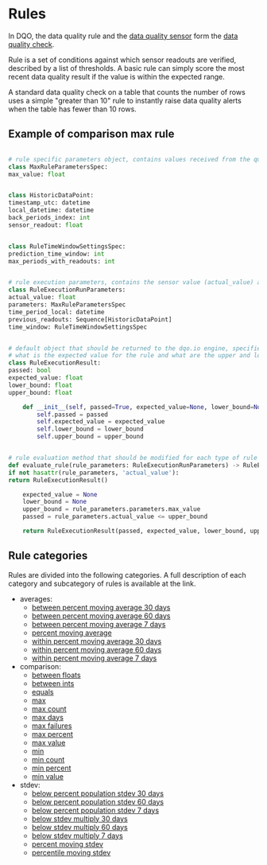 # Rules

In DQO, the data quality rule and the [data quality sensor](./sensors/sensors.md) form the [data quality check](./checks/index.md).

Rule is a set of conditions against which sensor readouts are verified, described by a list of thresholds.
A basic rule can simply score the most recent data quality result if the value is within the expected range. 

A standard data quality check on a table that counts the number of rows uses a simple "greater than 10" rule to 
instantly raise data quality alerts when the table has fewer than 10 rows.

## Example of comparison max rule 


``` py title="max.py"

# rule specific parameters object, contains values received from the quality check threshold configuration
class MaxRuleParametersSpec:
max_value: float


class HistoricDataPoint:
timestamp_utc: datetime
local_datetime: datetime
back_periods_index: int
sensor_readout: float


class RuleTimeWindowSettingsSpec:
prediction_time_window: int
max_periods_with_readouts: int


# rule execution parameters, contains the sensor value (actual_value) and the rule parameters
class RuleExecutionRunParameters:
actual_value: float
parameters: MaxRuleParametersSpec
time_period_local: datetime
previous_readouts: Sequence[HistoricDataPoint]
time_window: RuleTimeWindowSettingsSpec


# default object that should be returned to the dqo.io engine, specifies if the rule was passed or failed,
# what is the expected value for the rule and what are the upper and lower boundaries of accepted values (optional)
class RuleExecutionResult:
passed: bool
expected_value: float
lower_bound: float
upper_bound: float

    def __init__(self, passed=True, expected_value=None, lower_bound=None, upper_bound=None):
        self.passed = passed
        self.expected_value = expected_value
        self.lower_bound = lower_bound
        self.upper_bound = upper_bound


# rule evaluation method that should be modified for each type of rule
def evaluate_rule(rule_parameters: RuleExecutionRunParameters) -> RuleExecutionResult:
if not hasattr(rule_parameters, 'actual_value'):
return RuleExecutionResult()

    expected_value = None
    lower_bound = None
    upper_bound = rule_parameters.parameters.max_value
    passed = rule_parameters.actual_value <= upper_bound

    return RuleExecutionResult(passed, expected_value, lower_bound, upper_bound)
```

## Rule categories

Rules are divided into the following categories. A full description of each category and subcategory of rules is 
available at the link.

- averages:
    - [between percent moving average 30 days](../../../reference/rules/averages/#between-percent-moving-average-30-days)
    - [between percent moving average 60 days](../../../reference/rules/averages/#between-percent-moving-average-60-days)
    - [between percent moving average 7 days](../../../reference/rules/averages/#between-percent-moving-average-7-days)
    - [percent moving average](../../../reference/rules/averages/#percent-moving-average)
    - [within percent moving average 30 days](../../../reference/rules/averages/#within-percent-moving-average-30-days)
    - [within percent moving average 60 days](../../../reference/rules/averages/#within-percent-moving-average-60-days)
    - [within percent moving average 7 days](../../../reference/rules/averages/#within-percent-moving-average-7-days)
- comparison:
    - [between floats](../../../reference/rules/comparison/#between-floats)
    - [between ints](../../../reference/rules/comparison/#between-ints)
    - [equals](../../../reference/rules/comparison/#equals)
    - [max](../../../reference/rules/comparison/#max)
    - [max count](../../../reference/rules/comparison/#max-count)
    - [max days](../../../reference/rules/comparison/#max-days)
    - [max failures](../../../reference/rules/comparison/#max-failures)
    - [max percent](../../../reference/rules/comparison/#max-percent)
    - [max value](../../../reference/rules/comparison/#max-value)
    - [min](../../../reference/rules/comparison/#min)
    - [min count](../../../reference/rules/comparison/#min-count)
    - [min percent](../../../reference/rules/comparison/#min-percent)
    - [min value](../../../reference/rules/comparison/#min-value)
- stdev:
    - [below percent population stdev 30 days](../../../reference/rules/stdev/#below-percent-population-stdev-30-days)
    - [below percent population stdev 60 days](../../../reference/rules/stdev/#below-percent-population-stdev-60-days)
    - [below percent population stdev 7 days](../../../reference/rules/stdev/#below-percent-population-stdev-7-days)
    - [below stdev multiply 30 days](../../../reference/rules/stdev/#below-stdev-multiply-30-days)
    - [below stdev multiply 60 days](../../../reference/rules/stdev/#below-stdev-multiply-60-days)
    - [below stdev multiply 7 days](../../../reference/rules/stdev/#below-stdev-multiply-7-days)
    - [percent moving stdev](../../../reference/rules/stdev/#percent-moving-stdev)
    - [percentile moving stdev](../../../reference/rules/stdev/#percentile-moving-stdev)